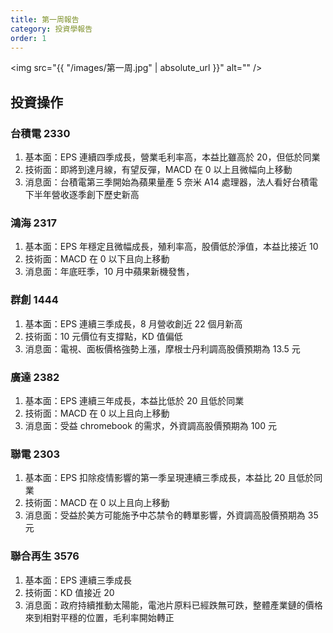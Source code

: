 ```yaml
---
title: 第一周報告
category: 投資學報告
order: 1
---
```


<span class="image fit"><img src="{{ "/images/第一周.jpg" | absolute_url }}" alt="" /></span>

## 投資操作

### 台積電 2330

1. 基本面：EPS 連續四季成長，營業毛利率高，本益比雖高於 20，但低於同業
2. 技術面：即將到達月線，有望反彈，MACD 在 0 以上且微幅向上移動
3. 消息面：台積電第三季開始為蘋果量產 5 奈米 A14 處理器，法人看好台積電下半年營收逐季創下歷史新高

### 鴻海 2317

1. 基本面：EPS 年穩定且微幅成長，殖利率高，股價低於淨值，本益比接近 10
2. 技術面：MACD 在 0 以下且向上移動
3. 消息面：年底旺季，10 月中蘋果新機發售，

### 群創 1444

1. 基本面：EPS 連續三季成長，8 月營收創近 22 個月新高
2. 技術面：10 元價位有支撐點，KD 值偏低
3. 消息面：電視、面板價格強勢上漲，摩根士丹利調高股價預期為 13.5 元

### 廣達 2382

1. 基本面：EPS 連續三年成長，本益比低於 20 且低於同業
2. 技術面：MACD 在 0 以上且向上移動
3. 消息面：受益 chromebook 的需求，外資調高股價預期為 100 元

### 聯電 2303

1. 基本面：EPS 扣除疫情影響的第一季呈現連續三季成長，本益比 20 且低於同業
2. 技術面：MACD 在 0 以上且向上移動
3. 消息面：受益於美方可能施予中芯禁令的轉單影響，外資調高股價預期為 35 元

### 聯合再生 3576

1. 基本面：EPS 連續三季成長
2. 技術面：KD 值接近 20
3. 消息面：政府持續推動太陽能，電池片原料已經跌無可跌，整體產業鏈的價格來到相對平穩的位置，毛利率開始轉正
